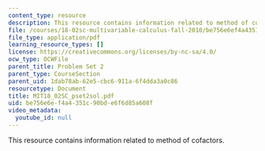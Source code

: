 ```yaml
---
content_type: resource
description: This resource contains information related to method of cofactors.
file: /courses/18-02sc-multivariable-calculus-fall-2010/be756e6ef4a4351c90bde6f6d85a608f_MIT18_02SC_pset2sol.pdf
file_type: application/pdf
learning_resource_types: []
license: https://creativecommons.org/licenses/by-nc-sa/4.0/
ocw_type: OCWFile
parent_title: Problem Set 2
parent_type: CourseSection
parent_uid: 1dab78ab-62e5-cbc6-911a-6f4dda3a0c86
resourcetype: Document
title: MIT18_02SC_pset2sol.pdf
uid: be756e6e-f4a4-351c-90bd-e6f6d85a608f
video_metadata:
  youtube_id: null
---
```

This resource contains information related to method of cofactors.